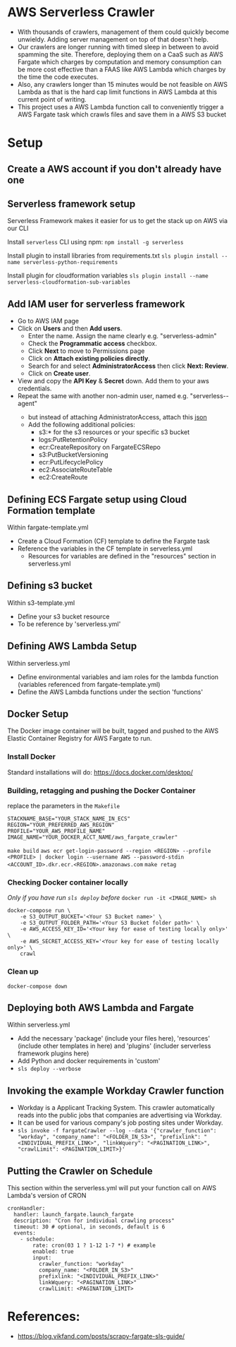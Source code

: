 # AWS Serverless Crawler
- With thousands of crawlers, management of them could quickly become unwieldy. Adding server management on top of that doesn't help.
- Our crawlers are longer running with timed sleep in between to avoid spamming the site. Therefore, deploying them on a CaaS such as AWS Fargate which charges by computation and memory consumption can be more cost effective than a FAAS like AWS Lambda which charges by the time the code executes.
- Also, any crawlers longer than 15 minutes would be not feasible on AWS Lambda as that is the hard cap limit functions in AWS Lambda at this current point of writing.
- This project uses a AWS Lambda function call to conveniently trigger a AWS Fargate task which crawls files and save them in a AWS S3 bucket

# Setup

## Create a AWS account if you don't already have one

## Serverless framework setup
Serverless Framework makes it easier for us to get the stack up on AWS via our CLI

Install `serverless` CLI using npm:
`npm install -g serverless`

Install plugin to install libraries from requirements.txt
`sls plugin install --name serverless-python-requirements`

Install plugin for cloudformation variables
`sls plugin install --name serverless-cloudformation-sub-variables`


## Add IAM user for serverless framework
- Go to AWS IAM page
- Click on **Users** and then **Add users**.
  - Enter the name. Assign the name clearly e.g. "serverless-admin"
  - Check the **Programmatic access** checkbox.
  - Click **Next** to move to Permissions page
  - Click on **Attach existing policies directly**. 
  - Search for and select **AdministratorAccess** then click **Next: Review**.
  - Click on **Create user**.
- View and copy the **API Key** & **Secret** down. Add them to your aws credentials.
- Repeat the same with another non-admin user, named e.g. "serverless-<PROFILENAME>-agent"
  - but instead of attaching AdministratorAccess, attach this [json](https://gist.github.com/ServerlessBot/7618156b8671840a539f405dea2704c8)
  - Add the following additional policies:
    - s3:* for the s3 resources or your specific s3 bucket
    - logs:PutRetentionPolicy
    - ecr:CreateRepository on FargateECSRepo
    - s3:PutBucketVersioning
    - ecr:PutLifecyclePolicy
    - ec2:AssociateRouteTable
    - ec2:CreateRoute



## Defining ECS Fargate setup using Cloud Formation template
Within fargate-template.yml
- Create a Cloud Formation (CF) template to define the Fargate task
- Reference the variables in the CF template in serverless.yml
	- Resources for variables are defined in the "resources" section in serverless.yml

## Defining s3 bucket
Within s3-template.yml
- Define your s3 bucket resource
- To be reference by 'serverless.yml'

## Defining AWS Lambda Setup
Within serverless.yml
- Define environmental variables and iam roles for the lambda function (variables referenced from fargate-template.yml)
- Define the AWS Lambda functions under the section 'functions'


## Docker Setup
The Docker image container will be built, tagged and pushed to the AWS Elastic Container Registry for AWS Fargate to run.

### Install Docker
Standard installations will do: https://docs.docker.com/desktop/

### Building, retagging and pushing the Docker Container
replace the parameters in the `Makefile`
```
STACKNAME_BASE="YOUR_STACK_NAME_IN_ECS"
REGION="YOUR_PREFERRED_AWS_REGION"
PROFILE="YOUR_AWS_PROFILE_NAME"
IMAGE_NAME="YOUR_DOCKER_ACCT_NAME/aws_fargate_crawler"
```

`make build`
`aws ecr get-login-password --region <REGION> --profile <PROFILE> | docker login --username AWS --password-stdin <ACCOUNT_ID>.dkr.ecr.<REGION>.amazonaws.com`
`make retag`

### Checking Docker container locally
_Only if you have run `sls deploy` before_
`docker run -it <IMAGE_NAME> sh`

```
docker-compose run \
	-e S3_OUTPUT_BUCKET='<Your S3 Bucket name>' \
    -e S3_OUTPUT_FOLDER_PATH='<Your S3 Bucket folder path>' \
	-e AWS_ACCESS_KEY_ID='<Your key for ease of testing locally only>' \
	-e AWS_SECRET_ACCESS_KEY='<Your key for ease of testing locally only>' \
	crawl
```

### Clean up
`docker-compose down`


## Deploying both AWS Lambda and Fargate
Within serverless.yml
- Add the necessary 'package' (include your files here), 'resources' (include other templates in here) and 'plugins' (includer serverless framework plugins here)
- Add Python and docker requirements in 'custom'
- `sls deploy --verbose`

## Invoking the example Workday Crawler function
- Workday is a Applicant Tracking System. This crawler automatically reads into the public jobs that companies are advertising via Workday.
- It can be used for various company's job posting sites under Workday.
- `sls invoke -f fargateCrawler --log --data '{"crawler_function": "workday", "company_name": "<FOLDER_IN_S3>", "prefixlink": "<INDIVIDUAL_PREFIX_LINK>", "linkWquery": "<PAGINATION_LINK>", "crawlLimit": <PAGINATION_LIMIT>}'`

## Putting the Crawler on Schedule
This section within the serverless.yml will put your function call on AWS Lambda's version of CRON
```
cronHandler:
  handler: launch_fargate.launch_fargate
  description: "Cron for individual crawling process"
  timeout: 30 # optional, in seconds, default is 6
  events:
    - schedule: 
        rate: cron(03 1 ? 1-12 1-7 *) # example
        enabled: true
        input:
          crawler_function: "workday"
          company_name: "<FOLDER_IN_S3>"
          prefixlink: "<INDIVIDUAL_PREFIX_LINK>"
          linkWquery: "<PAGINATION_LINK>"
          crawlLimit: <PAGINATION_LIMIT>
```


# References:
- https://blog.vikfand.com/posts/scrapy-fargate-sls-guide/
